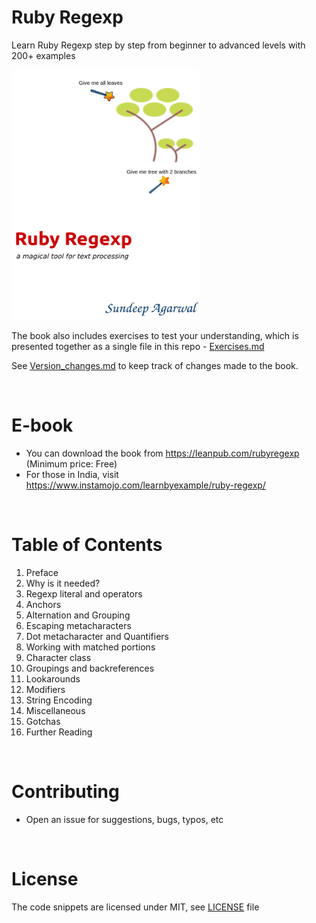 # Ruby Regexp

Learn Ruby Regexp step by step from beginner to advanced levels with 200+ examples

<p align="left">
    <a href="https://leanpub.com/rubyregexp"><img src="./images/Ruby_regexp.png" width="300px" height="400px" /></a>
</p>

The book also includes exercises to test your understanding, which is presented together
as a single file in this repo - [Exercises.md](./exercises/Exercises.md)

See [Version_changes.md](./Version_changes.md) to keep track of changes made to the book.

<br>

# E-book

* You can download the book from https://leanpub.com/rubyregexp (Minimum price: Free)
* For those in India, visit https://www.instamojo.com/learnbyexample/ruby-regexp/

<br>

# Table of Contents

1. Preface
2. Why is it needed?
3. Regexp literal and operators
4. Anchors
5. Alternation and Grouping
6. Escaping metacharacters
7. Dot metacharacter and Quantifiers
8. Working with matched portions
9. Character class
10. Groupings and backreferences
11. Lookarounds
12. Modifiers
13. String Encoding
14. Miscellaneous
15. Gotchas
16. Further Reading

<br>

# Contributing

* Open an issue for suggestions, bugs, typos, etc

<br>

# License

The code snippets are licensed under MIT, see [LICENSE](./LICENSE) file

